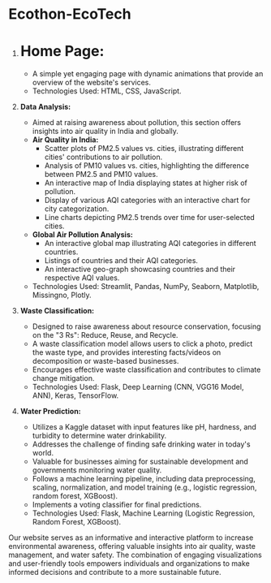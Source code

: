 # Ecothon-EcoTech

1. # Home Page:
   - A simple yet engaging page with dynamic animations that provide an overview of the website's services.
   - Technologies Used: HTML, CSS, JavaScript.

2. **Data Analysis:**
   - Aimed at raising awareness about pollution, this section offers insights into air quality in India and globally.
   - **Air Quality in India:**
     - Scatter plots of PM2.5 values vs. cities, illustrating different cities' contributions to air pollution.
     - Analysis of PM10 values vs. cities, highlighting the difference between PM2.5 and PM10 values.
     - An interactive map of India displaying states at higher risk of pollution.
     - Display of various AQI categories with an interactive chart for city categorization.
     - Line charts depicting PM2.5 trends over time for user-selected cities.
   - **Global Air Pollution Analysis:**
     - An interactive global map illustrating AQI categories in different countries.
     - Listings of countries and their AQI categories.
     - An interactive geo-graph showcasing countries and their respective AQI values.
   - Technologies Used: Streamlit, Pandas, NumPy, Seaborn, Matplotlib, Missingno, Plotly.

3. **Waste Classification:**
   - Designed to raise awareness about resource conservation, focusing on the "3 Rs": Reduce, Reuse, and Recycle.
   - A waste classification model allows users to click a photo, predict the waste type, and provides interesting facts/videos on decomposition or waste-based businesses.
   - Encourages effective waste classification and contributes to climate change mitigation.
   - Technologies Used: Flask, Deep Learning (CNN, VGG16 Model, ANN), Keras, TensorFlow.

4. **Water Prediction:**
   - Utilizes a Kaggle dataset with input features like pH, hardness, and turbidity to determine water drinkability.
   - Addresses the challenge of finding safe drinking water in today's world.
   - Valuable for businesses aiming for sustainable development and governments monitoring water quality.
   - Follows a machine learning pipeline, including data preprocessing, scaling, normalization, and model training (e.g., logistic regression, random forest, XGBoost).
   - Implements a voting classifier for final predictions.
   - Technologies Used: Flask, Machine Learning (Logistic Regression, Random Forest, XGBoost).

Our website serves as an informative and interactive platform to increase environmental awareness, offering valuable insights into air quality, waste management, and water safety. The combination of engaging visualizations and user-friendly tools empowers individuals and organizations to make informed decisions and contribute to a more sustainable future.
